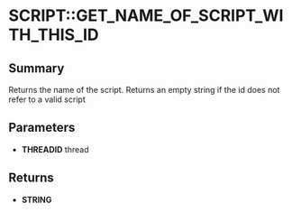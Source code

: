 # SCRIPT::GET_NAME_OF_SCRIPT_WITH_THIS_ID

## Summary
Returns the name of the script. Returns an empty string if the id does not refer to a valid script

## Parameters
* **THREADID** thread

## Returns
* **STRING**